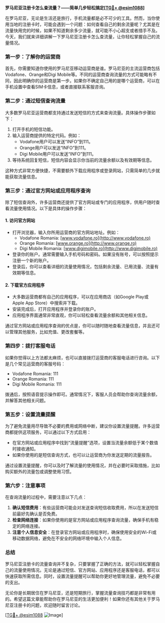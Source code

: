 **罗马尼亚注册卡怎么查流量？——简单几步轻松搞定[[TG💪+ @esim1088](https://t.me/s/esim1088)]**

在罗马尼亚，无论是生活还是旅行，手机流量都是必不可少的工具。然而，当你使用当地的注册卡时，可能会遇到一个问题：如何查看自己的剩余流量呢？尤其是在流量快用完的时候，如果不知道剩余多少流量，就可能不小心超支或者措手不及。今天，我们就来详细讲解一下罗马尼亚注册卡怎么查流量，让你轻松掌握自己的流量情况。

### **第一步：了解你的运营商**

首先，你需要知道你使用的罗马尼亚移动运营商是谁。罗马尼亚的主流运营商包括Vodafone、Orange和Digi Mobile等。不同的运营商查询流量的方式可能略有不同，因此明确你的运营商是第一步。如果你不确定自己用的是哪个运营商，可以在手机设置中查看SIM卡信息，或者直接联系客服咨询。

### **第二步：通过短信查询流量**

大多数罗马尼亚运营商都支持通过发送短信的方式来查询流量。具体操作步骤如下：

1. 打开手机的短信功能。
2. 输入运营商提供的特定代码。例如：
   - Vodafone用户可以发送“INFO”到111。
   - Orange用户可以发送“INFO”到111。
   - Digi Mobile用户可以发送“INFO”到111。
3. 等待系统回复短信，短信内容会显示你当前的流量余额以及有效期等信息。

这种方式非常方便快捷，不需要额外下载应用程序或登录网站，只需简单的几步就能获取流量信息。

### **第三步：通过官方网站或应用程序查询**

除了短信查询外，许多运营商还提供了官方网站或专门的应用程序，供用户随时查看流量使用情况。以下是具体的操作步骤：

#### **1. 访问官方网站**
- 打开浏览器，输入你所用运营商的官方网站地址。例如：
  - Vodafone Romania: [www.vodafone.ro](http://www.vodafone.ro)
  - Orange Romania: [www.orange.ro](http://www.orange.ro)
  - Digi Mobile Romania: [www.digimobile.ro](http://www.digimobile.ro)
- 登录你的账户。通常需要输入手机号码和密码。如果没有账号，可以按照提示注册一个新的账户。
- 登录后，你可以查看详细的流量使用情况，包括剩余流量、已用流量、流量有效期等信息。

#### **2. 下载官方应用程序**
- 大多数运营商都有自己的应用程序，可以在应用商店（如Google Play或Apple App Store）中搜索并下载。
- 安装完成后，打开应用程序并登录你的账户。
- 应用程序界面通常非常直观，你可以轻松查看流量余额和其他相关信息。

通过官方网站或应用程序查询的优点是，你可以随时随地查看流量信息，并且还可以管理其他服务，比如充值、更改套餐等。

### **第四步：拨打客服电话**

如果你觉得以上方法都太麻烦，也可以直接拨打运营商的客服电话进行咨询。以下是几个常见运营商的客服号码：
- Vodafone Romania: 111
- Orange Romania: 111
- Digi Mobile Romania: 111

拨通后，按照语音提示操作即可。通常情况下，客服人员会帮助你查询流量余额，并解答其他相关问题。

### **第五步：设置流量提醒**

为了避免流量用尽导致不必要的费用或网络中断，建议你设置流量提醒。许多运营商都提供这项服务，可以通过以下方式启用：
- 在官方网站或应用程序中找到“流量提醒”选项，设置当流量余额低于某个数值时接收通知。
- 如果你使用的是短信查询方式，也可以让运营商为你发送定期的流量报告。

通过设置流量提醒，你可以及时了解流量的使用情况，并在必要时采取措施，比如购买额外的流量包或调整使用习惯。

### **第六步：注意事项**

在查询流量的过程中，需要注意以下几点：
1. **确认短信费用**：有些运营商可能会对发送查询短信收取费用，所以在发送短信前最好先确认是否免费。
2. **检查网络连接**：如果你使用的是官方网站或应用程序查询流量，确保手机有稳定的网络连接。
3. **注意个人信息安全**：在登录官方网站或应用程序时，确保使用安全的Wi-Fi或移动数据网络，避免在不安全的网络环境中输入个人信息。

### **总结**

罗马尼亚注册卡的流量查询并不复杂，只要掌握了正确的方法，就可以轻松掌握自己的流量使用情况。无论是通过短信、官方网站、应用程序还是客服电话，都可以快速获取所需信息。同时，设置流量提醒可以帮助你更好地管理流量，避免不必要的支出。

无论你是长期居住在罗马尼亚，还是短期旅行，掌握流量查询技巧都是非常有用的。希望这篇文章能帮助你在罗马尼亚的生活更加便利！如果你还有其他关于罗马尼亚注册卡的问题，欢迎随时留言讨论。

[[TG💪+ @esim1088](https://t.me/s/esim1088) ![Image](https://i.postimg.cc/4NQfJmqS/Snipaste-2025-05-13-00-14-12.png)]